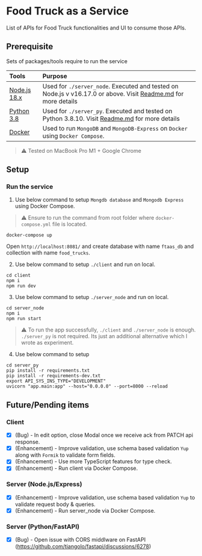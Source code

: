 # Food Truck as a Service

List of APIs for Food Truck functionalities and UI to consume those APIs.

## Prerequisite

Sets of packages/tools require to run the service

| Tools | Purpose |
|:---|:---|
| [Node.js 18.x](https://www.nodejs.org) | Used for `./server_node`. Executed and tested on Node.js v v16.17.0 or above. Visit [Readme.md](./server_node/READ.md) for more details |
| [Python 3.8](https://www.python.org/downloads/) | Used for `./server_py`. Executed and tested on Python 3.8.10. Visit [Readme.md](./server_py/READ.md) for more details  |
| [Docker](https://www.docker.com/) | Used to run `MongoDB` and `MongoDB-Express` on `Docker` using `Docker Compose`. |

> :warning: Tested on MacBook Pro M1 + Google Chrome
## Setup

### Run the service

1. Use below command to setup `Mongdb database` and `Mongodb Express` using Docker Compose.

> :warning: Ensure to run the command from root folder where `docker-compose.yml` file is located.

```console
docker-compose up
```

Open `http://localhost:8081/` and create database with name `ftaas_db` and collection with name `food_trucks`.

2. Use below command to setup `./client` and run on local.

```console
cd client
npm i
npm run dev
```

3. Use below command to setup `./server_node` and run on local.

```console
cd server_node
npm i
npm run start
```

> :warning: To run the app successfully, `./client` and `./server_node` is enough. `./server_py` is not required. Its just an additional alternative which I wrote as experiment.

4. Use below command to setup 

```console
cd server_py
pip install -r requirements.txt
pip install -r requirements-dev.txt
export API_SYS_INS_TYPE="DEVELOPMENT"
uvicorn "app.main:app" --host="0.0.0.0" --port=8000 --reload
```

## Future/Pending items

### Client

- [x] (Bug) - In edit option, close Modal once we receive ack from PATCH api response.
- [x] (Enhancement) - Improve validation, use schema based validation `Yup` along with `Formik` to validate form fields.
- [x] (Enhancement) - Use more TypeScript features for type check.
- [x] (Enhancement) - Run client via Docker Compose.

### Server (Node.js/Express)

- [x] (Enhancement) - Improve validation, use schema based validation `Yup` to validate request body & queries.
- [x] (Enhancement) - Run server_node via Docker Compose.

### Server (Python/FastAPI)

- [x] (Bug) - Open issue with CORS middlware on FastAPI (https://github.com/tiangolo/fastapi/discussions/6278)
